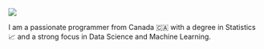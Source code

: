 <img align="center" src="https://capsule-render.vercel.app/api?type=waving&height=100&text=Hello%20there...&fontSize=50&fontAlignY=45&color=0:ff7400,100:a82da8&animation=fadeIn&fontColor=ffffff&desc=welcome%20to%20my%20GitHub!&descSize=20&descAlignY=85" />
<br>
<p>I am a passionate programmer from Canada 🇨🇦 with a degree in Statistics 📈 and a strong focus in Data Science and Machine Learning. </p>
